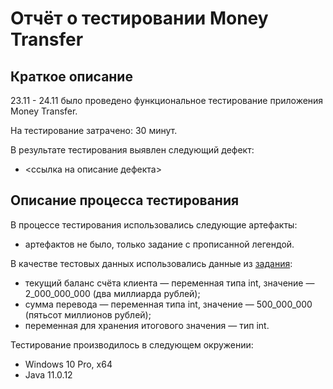 # Отчёт о тестировании Money Transfer

## Краткое описание

23.11 - 24.11 было проведено функциональное тестирование приложения Money Transfer.

На тестирование затрачено: 30 минут.

В результате тестирования выявлен следующий дефект:
* <ссылка на описание дефекта>


## Описание процесса тестирования

В процессе тестирования использовались следующие артефакты:
* артефактов не было, только задание с прописанной легендой.

В качестве тестовых данных использовались данные из [задания](https://github.com/netology-code/javaqa-homeworks/blob/master/intro/MERGED.md#%D0%B7%D0%B0%D0%B4%D0%B0%D1%87%D0%B0-1---money-transfer):
* текущий баланс счёта клиента — переменная типа int, значение — 2_000_000_000 (два миллиарда рублей);
* сумма перевода — переменная типа int, значение — 500_000_000 (пятьсот миллионов рублей);
* переменная для хранения итогового значения — тип int.

Тестирование производилось в следующем окружении:
* Windows 10 Pro, x64
* Java 11.0.12
